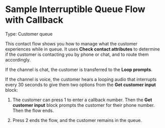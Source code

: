# Sample Interruptible Queue Flow with Callback<a name="sample-interruptible-queue"></a>

Type: Customer queue

This contact flow shows you how to manage what the customer experiences while in queue\. It uses **Check contact attributes** to determine if the customer is contacting you by phone or chat, and to route them accordingly\.

If the channel is chat, the customer is transferred to the **Loop prompts**\.

If the channel is voice, the customer hears a looping audio that interrupts every 30 seconds to give them two options from the **Get customer input** block:

1. The customer can press 1 to enter a callback number\. Then the **Get customer input** block prompts the customer for their phone number\. Then the flow ends\. 

1. Press 2 ends the flow, and the customer remains in the queue\.